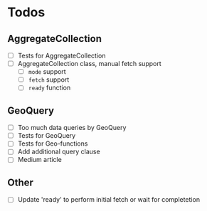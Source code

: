 # Todos

## AggregateCollection
- [ ] Tests for AggregateCollection
- [ ] AggregateCollection class, manual fetch support
  - [ ] `mode` support
  - [ ] `fetch` support
  - [ ] `ready` function

## GeoQuery
- [ ] Too much data queries by GeoQuery
- [ ] Tests for GeoQuery
- [ ] Tests for Geo-functions
- [ ] Add additional query clause
- [ ] Medium article

## Other
- [ ] Update 'ready' to perform initial fetch or wait for completetion
